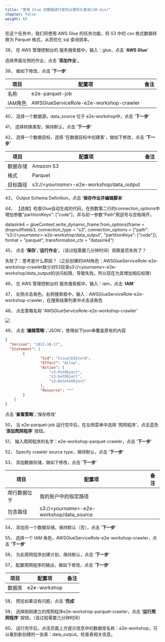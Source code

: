 ```yaml
---
title: "使用 Glue 对数据进行变形以便优化查询(30 min)"
chapter: false
weight: 60
---
```


在这个任务中，我们将使用 AWS Glue 的任务功能，将 S3 中的 csv 格式数据转换为 Parquet 格式，从而优化 sql 查询效率。

38， 在 AWS 管理控制台的 服务搜索框中，输入：glue，点击 ‘**AWS Glue**’

选择界面左侧的作业，点击 ‘**添加作业**‘。

39， 做如下修改，点击 ‘**下一步**’

| 项目    | 配置项                                  | 备注 |
| ------- | --------------------------------------- | ---- |
| 名称    | e2e-parquet-job                         |      |
| IAM角色 | AWSGlueServiceRole-e2e-workshop-crawler |      |

40， 选择一个数据源，data_source 位于 e2e-workshop中，点击 ‘**下一步**’

41， 选择转换类型，保持默认，点击 ‘**下一步**’

42， 选择一个数据目标，选择 ‘在数据目标中创建表’，做如下修改，点击 ‘**下一步**’

| 项目     | 配置项                                     | 备注 |
| -------- | ------------------------------------------ | ---- |
| 数据存储 | Amazon S3                                  |      |
| 格式     | Parquet                                    |      |
| 目标路径 | s3://<*yourname*>-e2e-workshop/data_output |      |

43， Output Schema Definition，点击 ‘**保存作业并编辑脚本**’

44， 【选做】检查Glue自动生成的代码，在倒数第二行的connection_options中增加参数"partitionKeys": ["code"]，并与前一参数”Path”用逗号与空格隔开。

datasink4 = glueContext.write_dynamic_frame.from_options(frame = dropnullfields3, connection_type = "s3", connection_options = {"path": "s3://<*yourname*>-e2e-workshop/data_output", "partitionKeys": ["code"]}, format = "parquet", transformation_ctx = "datasink4")

45， 点击 ‘**保存**’，’**运行作业**’。（该过程需要几分钟时间）观察是否失败了？

失败了：思考是什么原因？（之前创建的IAM角色：AWSGlueServiceRole-e2e-workshop-crawler缺少对S3目录s3://<*yourname*>-e2e-workshop/data_output的访问权限，导致失败。所以现在为其增加相应权限）

46， 在 AWS 管理控制台的 服务搜索框中，输入：iam，点击 ‘**IAM**’

47，    左侧点击角色，右侧搜索框中，输入：AWSGlueServiceRole-e2e-workshop-crawler，在搜索结果列表中点击该角色

48，    点击策略名称 ‘AWSGlueServiceRole-e2e-workshop-crawler’

![](/images/LakeHouse/3_6_0_glue_etl_iam.png)

49，    点击 ‘**编辑策略**’，’JSON’，使用如下json串覆盖原有的内容

~~~json
{
  "Version": "2012-10-17",
  "Statement": [
		{
				"Sid": "VisualEditor0",
				"Effect": "Allow",
				"Action": [
					"s3:PutObject",
					"s3:GetObject",
					"s3:DeleteObject"
				],
				"Resource": "*"
		}
	]
}
~~~

点击 ‘**查看策略**’，’保存修改’

50，    当 e2e-parquet-job 运行完毕后，在左侧菜单中选择 ‘爬网程序’，点击蓝色 ‘**添加爬网程序**’ 按钮。

51，    输入爬网程序的名字：e2e-workshop-parquet-crawler，点击 ‘**下一步**’

52，    Specify crawler source type，保持默认，点击 ‘**下一步**’

53，    添加数据存储，做如下修改，点击 ‘**下一步**’

| 项目         | 配置项                                     | 备注 |
| ------------ | ------------------------------------------ | ---- |
| 爬行数据位于 | 我的账户中的指定路径                       |      |
| 包含路径     | s3://<*yourname*>-e2e-workshop/data_source |      |

54，    添加另一个数据存储，保持默认（否），点击 ‘**下一步**’

55，    选择一个 IAM 角色，AWSGlueServiceRole-e2e-workshop-crawler，点击 ‘**下一步**’

56，    为此爬网程序创建计划，保持默认，点击 ‘**下一步**’

57，    配置爬网程序的输出，做如下修改，点击 ‘**下一步**’

| 项目   | 配置项       | 备注 |
| ------ | ------------ | ---- |
| 数据库 | e2e-workshop |      |

58，    预览如果没有问题，点击 ‘**完成**’

59，    选择刚刚建立的爬网程序e2e-workshop-parquet-crawler，点击 ‘**运行爬网程序**’ 按钮。（该过程需要几分钟时间）

60，    运行完毕后，点击页面上方提示信息中的数据库名称：e2e-workshop，可以看到新创建的一张表：data_output。检查表相关信息。
